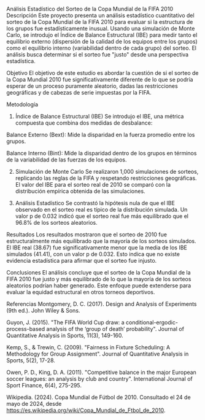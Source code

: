 Análisis Estadístico del Sorteo de la Copa Mundial de la FIFA 2010
Descripción
Este proyecto presenta un análisis estadístico cuantitativo del sorteo de la Copa Mundial de la FIFA 2010 para evaluar si la estructura de los grupos fue estadísticamente inusual. Usando una simulación de Monte Carlo, se introdujo el Índice de Balance Estructural (IBE) para medir tanto el equilibrio externo (dispersión de la calidad de los equipos entre los grupos) como el equilibrio interno (variabilidad dentro de cada grupo) del sorteo. El análisis busca determinar si el sorteo fue "justo" desde una perspectiva estadística.

Objetivo
El objetivo de este estudio es abordar la cuestión de si el sorteo de la Copa Mundial 2010 fue significativamente diferente de lo que se podría esperar de un proceso puramente aleatorio, dadas las restricciones geográficas y de cabezas de serie impuestas por la FIFA.

Metodología
1. Índice de Balance Estructural (IBE)
Se introdujo el IBE, una métrica compuesta que combina dos medidas de desbalance:

Balance Externo (Bext): Mide la disparidad en la fuerza promedio entre los grupos.

Balance Interno (Bint): Mide la disparidad dentro de los grupos en términos de la variabilidad de las fuerzas de los equipos.

2. Simulación de Monte Carlo
Se realizaron 1,000 simulaciones de sorteos, replicando las reglas de la FIFA y respetando restricciones geográficas. El valor del IBE para el sorteo real de 2010 se comparó con la distribución empírica obtenida de las simulaciones.

3. Análisis Estadístico
Se contrastó la hipótesis nula de que el IBE observado en el sorteo real es típico de la distribución simulada. Un valor p de 0.032 indicó que el sorteo real fue más equilibrado que el 96.8% de los sorteos aleatorios.

Resultados
Los resultados mostraron que el sorteo de 2010 fue estructuralmente más equilibrado que la mayoría de los sorteos simulados. El IBE real (38.67) fue significativamente menor que la media de los IBE simulados (41.41), con un valor p de 0.032. Esto indica que no existe evidencia estadística para afirmar que el sorteo fue injusto.

Conclusiones
El análisis concluye que el sorteo de la Copa Mundial de la FIFA 2010 fue justo y más equilibrado de lo que la mayoría de los sorteos aleatorios podrían haber generado. Este enfoque puede extenderse para evaluar la equidad estructural en otros torneos deportivos.

Referencias
Montgomery, D. C. (2017). Design and Analysis of Experiments (9th ed.). John Wiley & Sons.

Guyon, J. (2015). "The FIFA World Cup draw: a conditional-ergodic-process-based analysis of the ‘group of death’ probability". Journal of Quantitative Analysis in Sports, 11(3), 149-160.

Kemp, S., & Trewin, C. (2009). "Fairness in Fixture Scheduling: A Methodology for Group Assignment". Journal of Quantitative Analysis in Sports, 5(2), 17-28.

Owen, P. D., King, D. A. (2011). "Competitive balance in the major European soccer leagues: an analysis by club and country". International Journal of Sport Finance, 6(4), 275-295.

Wikipedia. (2024). Copa Mundial de Fútbol de 2010. Consultado el 24 de mayo de 2024, desde https://es.wikipedia.org/wiki/Copa_Mundial_de_Ftbol_de_2010.
